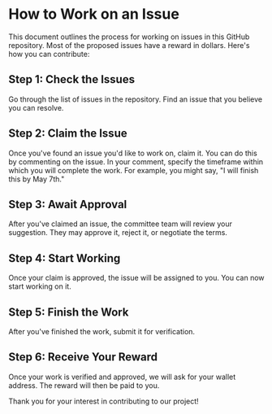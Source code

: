 # How to Work on an Issue

This document outlines the process for working on issues in this GitHub repository. Most of the proposed issues have a reward in dollars. Here's how you can contribute:

## Step 1: Check the Issues

Go through the list of issues in the repository. Find an issue that you believe you can resolve.

## Step 2: Claim the Issue

Once you've found an issue you'd like to work on, claim it. You can do this by commenting on the issue. In your comment, specify the timeframe within which you will complete the work. For example, you might say, "I will finish this by May 7th."

## Step 3: Await Approval

After you've claimed an issue, the committee team will review your suggestion. They may approve it, reject it, or negotiate the terms. 

## Step 4: Start Working

Once your claim is approved, the issue will be assigned to you. You can now start working on it.

## Step 5: Finish the Work

After you've finished the work, submit it for verification. 

## Step 6: Receive Your Reward

Once your work is verified and approved, we will ask for your wallet address. The reward will then be paid to you.

Thank you for your interest in contributing to our project!
